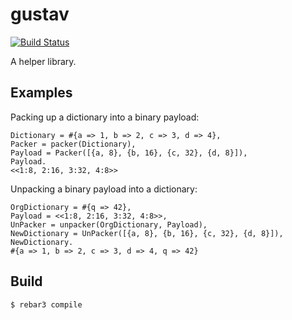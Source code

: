 gustav
=====

[![Build Status](https://travis-ci.org/Raphexion/gustav.svg?branch=master)](https://travis-ci.org/Raphexion/gustav)

A helper library.

Examples
--------

Packing up a dictionary into a binary payload:

```
Dictionary = #{a => 1, b => 2, c => 3, d => 4},
Packer = packer(Dictionary),
Payload = Packer([{a, 8}, {b, 16}, {c, 32}, {d, 8}]),
Payload.
<<1:8, 2:16, 3:32, 4:8>>
```

Unpacking a binary payload into a dictionary:

```
OrgDictionary = #{q => 42},
Payload = <<1:8, 2:16, 3:32, 4:8>>,
UnPacker = unpacker(OrgDictionary, Payload),
NewDictionary = UnPacker([{a, 8}, {b, 16}, {c, 32}, {d, 8}]),
NewDictionary.
#{a => 1, b => 2, c => 3, d => 4, q => 42}
```

Build
-----

    $ rebar3 compile
